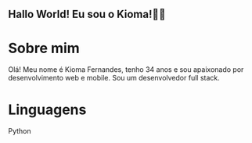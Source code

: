 ## Hallo World! Eu sou o Kioma!👋🤓

# Sobre mim
Olá! Meu nome é Kioma Fernandes, tenho 34 anos e sou apaixonado por desenvolvimento web e mobile. Sou um desenvolvedor full stack.

# Linguagens
Python


<!--
**kiomafernandes/kiomafernandes** is a ✨ _special_ ✨ repository because its `README.md` (this file) appears on your GitHub profile.

Here are some ideas to get you started:

- 🔭 I’m currently working on ...
- 🌱 I’m currently learning ...
- 👯 I’m looking to collaborate on ...
- 🤔 I’m looking for help with ...
- 💬 Ask me about ...
- 📫 How to reach me: ...
- 😄 Pronouns: ...
- ⚡ Fun fact: ...
-->
